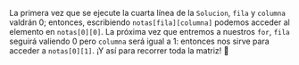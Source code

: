 La primera vez que se ejecute la cuarta línea de la `Solucion`, `fila` y `columna` valdrán 0; entonces, escribiendo `notas[fila][columna]` podemos acceder al elemento en `notas[0][0]`. La próxima vez que entremos a nuestros `for`, `fila` seguirá valiendo 0 pero `columna` será igual a 1: entonces nos sirve para acceder a `notas[0][1]`. ¡Y así para recorrer toda la matriz! :tada: